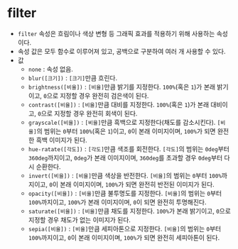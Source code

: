 # filter
- `filter` 속성은 흐림이나 색상 변형 등 그래픽 효과를 적용하기 위해 사용하는 속성이다.
- 속성 값은 모두 함수로 이루어져 있고, 공백으로 구분하여 여러 개 사용할 수 있다.
- 값
  - `none` : 속성 없음.
  - `blur([크기])` : `[크기]`만큼 흐린다.
  - `brightness([비율])` : `[비율]`만큼 밝기를 지정한다. `100%`(혹은 `1`)가 본래 밝기이고, `0`으로 지정할 경우 완전히 검은색이 된다.
  - `contrast([비율])` : `[비율]`만큼 대비를 지정한다. `100%`(혹은 `1`)가 본래 대비이고, `0`으로 지정할 경우 완전히 회색이 된다.
  - `grayscale([비율])` : `[비율]`만큼 흑백으로 지정한다(채도를 감소시킨다). `[비율]`의 범위는 `0`부터 `100%`(혹은 `1`)이고, `0`이 본래 이미지이며, `100%`가 되면 완전한 흑백 이미지가 된다.
  - `hue-ratate([각도])` : `[각도]`만큼 색조를 회전한다. `[각도]`의 범위는 `0deg`부터 `360deg`까지이고, `0deg`가 본래 이미지이며, `360deg`를 초과할 경우 `0deg`부터 다시 순환한다.
  - `invert([비율])` : `[비율]`만큼 색상을 반전한다. `[비율]`의 범위는 `0`부터 `100%`까지이고, `0`이 본래 이미지이며, `100%`가 되면 완전히 반전된 이미지가 된다.
  - `opacity([비율])` : `[비율]`만큼 불투명도를 지정한다. `[비율]`의 범위는 `0`부터 `100%`까지이고, `100%`가 본래 이미지이며, `0`이 되면 완전히 투명해진다.
  - `saturate([비율])` : `[비율]`만큼 채도를 지정한다. `100%`가 본래 밝기이고, `0`으로 지정할 경우 채도가 없는 이미지가 된다.
  - `sepia([비율])` : `[비율]`만큼 세피아톤으로 지정한다. `[비율]`의 범위는 `0`부터 `100%`까지이고, `0`이 본래 이미지이며, `100%`가 되면 완전히 세피아톤이 된다.